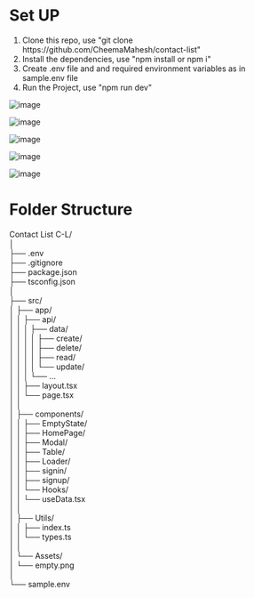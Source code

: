 <h1>Set UP</h1>
<ol>
  <li>Clone this repo, use "git clone https://github.com/CheemaMahesh/contact-list"</li>
  <li>Install the dependencies, use "npm install or npm i"</li>
  <li>Create .env file and and required environment variables as in sample.env file</li>
  <li>Run the Project, use "npm run dev"</li>
</ol>

![image](https://github.com/user-attachments/assets/eb7c3e56-097b-40ce-9a33-a3eba1ef7972)

![image](https://github.com/user-attachments/assets/0ab972b8-2f39-4edd-92e6-40dc7fbae1b3)

![image](https://github.com/user-attachments/assets/7047a91a-656e-4c41-aaf9-aa06d840ec58)

![image](https://github.com/user-attachments/assets/e9ad3c13-edca-4617-a3b8-42fea3930da4)

![image](https://github.com/user-attachments/assets/0f8686b0-9752-4ab5-bf67-26bd2e92908f)


<h1>Folder Structure</h1>
Contact List C-L/<br />
│<br />
├── .env<br />
├── .gitignore<br />
├── package.json<br />
├── tsconfig.json<br />
│<br />
├── src/<br />
│   ├── app/<br />
│   │   ├── api/<br />
│   │   │   ├── data/<br />
│   │   │   │   ├── create/<br />
│   │   │   │   ├── delete/<br />
│   │   │   │   ├── read/<br />
│   │   │   │   └── update/<br />
│   │   │   └── ...<br />
│   │   ├── layout.tsx<br />
│   │   └── page.tsx<br />
│   │<br />
│   ├── components/<br />
│   │   ├── EmptyState/<br />
│   │   ├── HomePage/<br />
│   │   ├── Modal/<br />
│   │   ├── Table/<br />
│   │   ├── Loader/<br />
│   │   ├── signin/<br />
│   │   ├── signup/<br />
│   │   └── Hooks/<br />
│   │       └── useData.tsx<br />
│   │<br />
│   ├── Utils/<br />
│   │   ├── index.ts<br />
│   │   └── types.ts<br />
│   │<br />
│   └── Assets/<br />
│       └── empty.png<br />
│<br />
└── sample.env<br />

